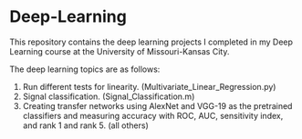 # Deep-Learning

This repository contains the deep learning projects I completed in my Deep Learning course at the University of Missouri-Kansas City.

The deep learning topics are as follows:

1. Run different tests for linearity. (Multivariate_Linear_Regression.py) 
2. Signal classification. (Signal_Classification.m)
3. Creating transfer networks using AlexNet and VGG-19 as the pretrained classifiers and measuring accuracy with ROC, AUC, sensitivity index, and rank 1 and rank 5. (all others)

